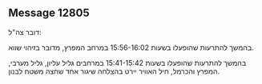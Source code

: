 ## Message 12805

דובר צה"ל:

בהמשך להתרעות שהופעלו בשעות 15:56-16:02 במרחב המפרץ, מדובר בזיהוי שווא.

בהמשך להתרעות שהופעלו בשעות 15:41-15:42 במרחבים גליל עליון, גליל מערבי, המפרץ והכרמל, חיל האוויר יירט בהצלחה שיגור אחד שחצה משטח לבנון.

